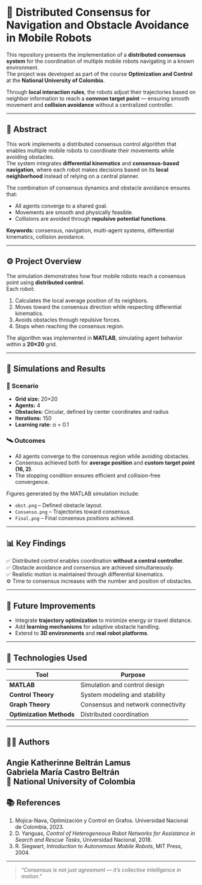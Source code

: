 # 🤖 Distributed Consensus for Navigation and Obstacle Avoidance in Mobile Robots

This repository presents the implementation of a **distributed consensus system** for the coordination of multiple mobile robots navigating in a known environment.  
The project was developed as part of the course **Optimization and Control** at the **National University of Colombia**.

Through **local interaction rules**, the robots adjust their trajectories based on neighbor information to reach a **common target point** — ensuring smooth movement and **collision avoidance** without a centralized controller.

---

## 📘 Abstract

This work implements a distributed consensus control algorithm that enables multiple mobile robots to coordinate their movements while avoiding obstacles.  
The system integrates **differential kinematics** and **consensus-based navigation**, where each robot makes decisions based on its **local neighborhood** instead of relying on a central planner.

The combination of consensus dynamics and obstacle avoidance ensures that:
- All agents converge to a shared goal.  
- Movements are smooth and physically feasible.  
- Collisions are avoided through **repulsive potential functions**.

**Keywords:** consensus, navigation, multi-agent systems, differential kinematics, collision avoidance.

---

## ⚙️ Project Overview

The simulation demonstrates how four mobile robots reach a consensus point using **distributed control**.  
Each robot:
1. Calculates the local average position of its neighbors.  
2. Moves toward the consensus direction while respecting differential kinematics.  
3. Avoids obstacles through repulsive forces.  
4. Stops when reaching the consensus region.

The algorithm was implemented in **MATLAB**, simulating agent behavior within a **20×20** grid.

---


## 🧠 Simulations and Results

### 🧩 Scenario
- **Grid size:** 20×20  
- **Agents:** 4  
- **Obstacles:** Circular, defined by center coordinates and radius  
- **Iterations:** 150  
- **Learning rate:** α = 0.1  

### 🛰️ Outcomes
- All agents converge to the consensus region while avoiding obstacles.  
- Consensus achieved both for **average position** and **custom target point (16, 2)**.  
- The stopping condition ensures efficient and collision-free convergence.  

Figures generated by the MATLAB simulation include:
- `obst.png` – Defined obstacle layout.  
- `Consenso.png` – Trajectories toward consensus.  
- `Final.png` – Final consensus positions achieved.

---

## 📊 Key Findings

✅ Distributed control enables coordination **without a central controller**.  
✅ Obstacle avoidance and consensus are achieved simultaneously.  
✅ Realistic motion is maintained through differential kinematics.  
⚙️ Time to consensus increases with the number and position of obstacles.  

---

## 🚀 Future Improvements

- Integrate **trajectory optimization** to minimize energy or travel distance.  
- Add **learning mechanisms** for adaptive obstacle handling.  
- Extend to **3D environments** and **real robot platforms**.

---

## 🧩 Technologies Used

| Tool | Purpose |
|------|----------|
| **MATLAB** | Simulation and control design |
| **Control Theory** | System modeling and stability |
| **Graph Theory** | Consensus and network connectivity |
| **Optimization Methods** | Distributed coordination |

---

## 👩‍💻 Authors

**Angie Katherinne Beltrán Lamus**  
**Gabriela María Castro Beltrán**  
📍 National University of Colombia  
---

## 📚 References

1. Mojica-Nava, Optimización y Control en Grafos. Universidad Nacional de Colombia, 2023.  
2. D. Yanguas, *Control of Heterogeneous Robot Networks for Assistance in Search and Rescue Tasks*, Universidad Nacional, 2018.  
3. R. Siegwart, *Introduction to Autonomous Mobile Robots*, MIT Press, 2004.

---

> *"Consensus is not just agreement — it’s collective intelligence in motion."*
